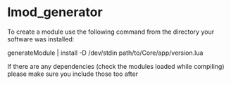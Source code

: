 # lmod_generator
To create a module use the following command from the directory your software was installed:

generateModule | install -D /dev/stdin path/to/Core/app/version.lua

If there are any dependencies (check the modules loaded while compiling) please make sure you include those too after
